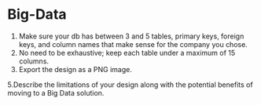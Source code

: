# Big-Data
1.	Make sure your db has between 3 and 5 tables, primary keys, foreign keys, and column names that make sense for the company you chose. 
2.	No need to be exhaustive; keep each table under a maximum of 15 columns.
3.	Export the design as a PNG image.

5.Describe the limitations of your design along with the potential benefits of moving to a Big Data solution.	
